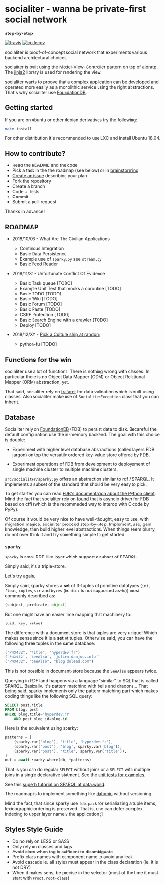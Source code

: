 # socialiter - wanna be private-first social network

**step-by-step**

[![travis](https://api.travis-ci.com/amirouche/socialiter.svg?branch=master)](https://travis-ci.com/amirouche/socialiter) [![codecov](https://codecov.io/gh/amirouche/socialiter/branch/master/graph/badge.svg)](https://codecov.io/gh/amirouche/socialiter)

socialiter is proof-of-concept social network that experiments various
backend architectural choices.

<!-- It takes inspiration from peer-to-peer systems ideas and apply them in the context of controlled environments. -->

socialiter is built using the Model-View-Controller pattern on top of
[aiohttp](https://aiohttp.readthedocs.io/en/stable/). The
[jinja2](http://jinja.pocoo.org/) library is used for rendering the
view.

socialiter wants to proove that a complex application can be developed
and operated more easily as a monolithic service using the right
abstractions. That's why socialiter use
[FoundationDB](https://apple.github.io/foundationdb/).

<!-- socialiter experiment with an innovative [distributed **priority** task -->
<!-- queue](https://github.com/amirouche/socialiter/issues/14). The goal of -->
<!-- that particular component is to ease operation of the application. -->

## Getting started

If you are on ubuntu or other debian derivatives try the following:

```sh
make install
```

For other distribution it's recommended to use LXC and install Ubuntu
18.04.

## How to contribute?

- Read the README and the code
- Pick a task in the the roadmap (see below) or in
  [brainstorming](https://github.com/amirouche/socialiter/issues/10)
- [Create an
  issue](https://github.com/amirouche/socialiter/issues/new)
  describing your plan
- Fork the repository
- Create a branch
- Code + Tests
- Commit
- Submit a pull-request

Thanks in advance!

## ROADMAP

- 2018/10/03 - What Are The Civilian Applications

	- Continous Integration
	- Basic Data Persistence
	- Example use of `sparky.py` see `stream.py`
	- Basic Feed Reader

- 2018/11/31 - Unfortunate Conflict Of Evidence

	- Basic Task queue [TODO]
	- Example Unit Test that mocks a coroutine [TODO]
	- Basic TODO [TODO]
	- Basic Wiki [TODO]
	- Basic Forum [TODO]
	- Basic Paste [TODO]
	- CSRF Protection [TODO]
	- Basic Search Engine with a crawler [TODO]
	- Deploy [TODO]

- 2018/12/XY - [Pick a Culture ship at random](http://bryanschuetz.github.io/culture-namer/)

	- python-fu [TODO]

## Functions for the win

socialiter use a lot of functions.  There is nothing wrong with
classes.  In particular there is no Object Data Mapper (ODM) or Object
Relational Mapper (ORM) abstraction, yet.

That said, socialiter rely on
[trafaret](https://github.com/Deepwalker/trafaret/) for data
validation which is built using classes. Also socialiter make use of
`SocialiterException` class that you can inherit.

## Database

Socialiter rely on [FoundationDB](https://foundationdb.org/) (FDB) to
persist data to disk.  Becareful the default configuration use the
in-memory backend.  The goal with this choice is double:

- Experiment with higher level database abstractions (called layers
  FDB jargon) on top the versatile ordered key-value store offered by
  FDB.

- Experiment operations of FDB from development to deployement of
  single machine cluster to multiple machine clusters.

`src/socialiter/sparky.py` offers an abstraction similar to rdf /
SPARQL. It implements a subset of the standard that should be very
easy to pick.

To get started you can read [FDB's documentation about the Python
client](https://apple.github.io/foundationdb/index.html). Mind the
fact that socialiter rely on
[found](https://github.com/amirouche/asyncio-foundationdb) that is
asyncio driver for FDB based on cffi (which is the recommeded way to
interop with C code by PyPy).

Of course it would be very nice to have well-thought, easy to use,
with migration magics. socialiter proceed step-by-step.  Implement,
use, gain knowledge, then build higher level abstractions.  When
things seem blurry, do not over think it and try something simple to
get started.

### `sparky`

`sparky` is small RDF-like layer which support a subset of SPARQL.

Simply said, it's a triple-store.

Let's try again.

Simply said, sparky stores a **set** of 3-tuples of primitive
datatypes (`int`, `float`, `tuples`, `str` and `bytes` (ie. `dict` is
not supported as-is)) most commonly described as:

```python
(subject, predicate, object)
```

But one might have an easier time mapping that machinery to:

```python
(uid, key, value)
```

The difference with a document store is that tuples are very unique!
Which makes sense since it is a **set** ot tuples. Otherwise said, you
can have the following three tuples in the same database:

```python
("P4X432", "title", "hyperdev.fr")
("P4X432", "SeeAlso", "julien.danjou.info")
("P4X432", "SeeAlso", "blog.dolead.com")
```

This is not possible in document-store because the `SeeAlso` appears
twice.

Querying in RDF land happens via a language "similar" to SQL that is
called SPARQL. Basically, it's pattern matching with bells and
dragons... That being said, sparky implements only the pattern
matching part which makes coding things like the following SQL query:

```sql
SELECT post.title
FROM blog, post
WHERE blog.title='hyperdev.fr'
    AND post.blog_id=blog.id
```

Here is the equivalent using sparky:

```python
patterns = [
	(sparky.var('blog'), 'title', 'hyperdev.fr'),
	(sparky.var('post'), 'blog', sparky.var('blog')),
	(sparky.var('post'), 'title', sparky.var('title')),
]
out = await sparky.where(db, *patterns)
```

That is you can do regular `SELECT` without joins or a `SELECT` with
multiple joins in a single declarative statment. See the [unit tests
for examples](https://bit.ly/2oVz735).

See this [superb tutorial on SPARQL at
data.world](https://docs.data.world/tutorials/sparql/).

The roadmap is to implement something like
[datomic](https://www.datomic.com/) without versioning.

Mind the fact, that since sparky use `fdb.pack` for serialiazing a
tuple items, lexicographic ordering is preserved. That is, one can
defer complex indexing to upper layer namely the application ;]

## Styles Style Guide

- Do no rely on LESS or SASS
- Only rely on classes and tags
- Avoid class when tag is sufficent to disambiguate
- Prefix class names with component name to avoid any leak
- Avoid cascade ie. all styles must appear in the class declaration (ie. it is not DRY)
- When it makes sens, be precise in the selector (most of the time it must start with `#root.root-class`)
